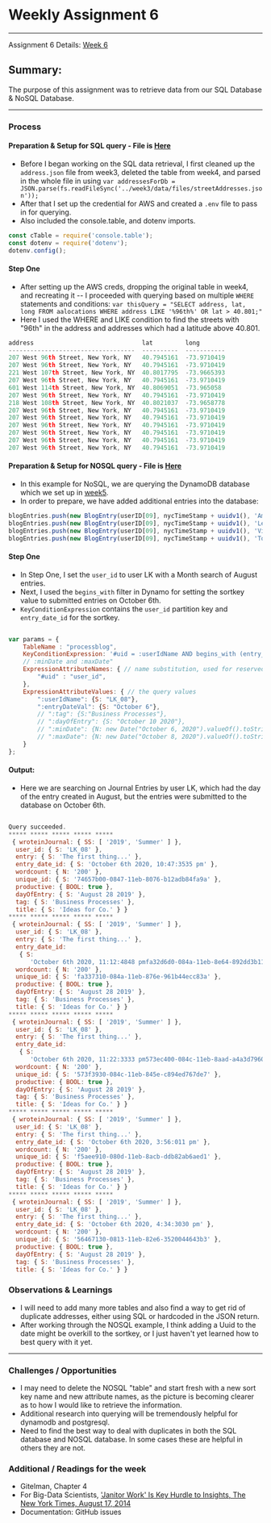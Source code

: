 # Weekly Assignment 6 
---

Assignment 6 Details: [Week 6](https://github.com/leeallennyc/data-structures-fall-2020/blob/master/week6/week6_assignment.md) 

## Summary:
The purpose of this assignment was to retrieve data from our SQL Database & NoSQL Database.

--- 

### Process

#### Preparation & Setup for SQL query - File is [Here](https://github.com/leeallennyc/data-structures-fall-2020/blob/master/week6/wa06_SQL.js)
* Before I began working on the SQL data retrieval, I first cleaned up the `address.json` file from week3, deleted the table from week4, and parsed in the whole file in using `var addressesForDb = JSON.parse(fs.readFileSync('../week3/data/files/streetAddresses.json'));`
* After that I set up the credential for AWS and created a `.env` file to pass in for querying.
* Also included the console.table, and dotenv imports. 
```js
const cTable = require('console.table');
const dotenv = require('dotenv');
dotenv.config();
```
#### Step One
* After setting up the AWS creds, dropping the original table in week4, and recreating it -- I proceeded with querying based on multiple `WHERE` statements and conditions:
`var thisQuery = "SELECT address, lat, long FROM aalocations WHERE address LIKE '%96th%' OR lat > 40.801;"`
* Here I used the WHERE and LIKE condition to find the streets with "96th" in the address and addresses which had a latitude above 40.801.

```js
address                              lat         long       
-----------------------------------  ----------  -----------
207 West 96th Street, New York, NY   40.7945161  -73.9710419
207 West 96th Street, New York, NY   40.7945161  -73.9710419
221 West 107th Street, New York, NY  40.8017795  -73.9665393
207 West 96th Street, New York, NY   40.7945161  -73.9710419
601 West 114th Street, New York, NY  40.8069051  -73.965058 
207 West 96th Street, New York, NY   40.7945161  -73.9710419
218 West 108th Street, New York, NY  40.8021037  -73.9658778
207 West 96th Street, New York, NY   40.7945161  -73.9710419
207 West 96th Street, New York, NY   40.7945161  -73.9710419
207 West 96th Street, New York, NY   40.7945161  -73.9710419
207 West 96th Street, New York, NY   40.7945161  -73.9710419
207 West 96th Street, New York, NY   40.7945161  -73.9710419
207 West 96th Street, New York, NY   40.7945161  -73.9710419
```

#### Preparation & Setup for NOSQL query -  File is [Here](https://github.com/leeallennyc/data-structures-fall-2020/blob/master/week6/wa06_NOSQL.js)
* In this example for NoSQL, we are querying the DynamoDB database which we set up in [week5](https://github.com/leeallennyc/data-structures-fall-2020/tree/master/week5).
* In order to prepare, we have added additional entries into the database:

```js
blogEntries.push(new BlogEntry(userID[09], nycTimeStamp + uuidv1(), 'Amsterdam Art Show.', 'Art Exhibitions', 'October 10 2020','GEM-Z Exhibition...', 300, uuidv1(), true, ["Spring", "2021"]));
blogEntries.push(new BlogEntry(userID[09], nycTimeStamp + uuidv1(), 'Lenses', 'Business Processes', 'October 8 2020','Putting Mineral Glasses Lenses...', 340, uuidv1(), true, ["Winter", "2020"]));
blogEntries.push(new BlogEntry(userID[09], nycTimeStamp + uuidv1(), 'Vision Series', 'Self-Development', 'October 5 2020', 'Wrapping up the Vision Series', 500, uuidv1(), true, ["Winter", "2020"]));
blogEntries.push(new BlogEntry(userID[09], nycTimeStamp + uuidv1(), 'Tomoe River FP','Product Development', 'October 11 2020', 'Dear Ms.Chensa, ...', 500, uuidv1(), true, ["Spring", "2021"]));
```

#### Step One
* In Step One, I set the `user_id` to user LK with a Month search of August entries.
* Next, I used the `begins_with` filter in Dynamo for setting the sortkey value to submitted entries on October 6th.
* `KeyConditionExpression` contains the `user_id` partition key and `entry_date_id` for the sortkey. 

```js

var params = {
    TableName : "processblog",
    KeyConditionExpression: '#uid = :userIdName AND begins_with (entry_date_id, :entryDateVal)',
    // :minDate and :maxDate"
    ExpressionAttributeNames: { // name substitution, used for reserved words in DynamoDB
        "#uid" : "user_id",
    },
    ExpressionAttributeValues: { // the query values
        ":userIdName": {S: "LK_08"},
        ":entryDateVal": {S: "October 6"},
        // ":tag": {S:"Business Processes"},
        // ":dayOfEntry": {S: "October 10 2020"},
        // ":minDate": {N: new Date("October 6, 2020").valueOf().toString()},
        // ":maxDate": {N: new Date("October 8, 2020").valueOf().toString()}
    }
};

```

#### Output: 

* Here we are searching on Journal Entries by user LK, which had the day of the entry created in August, but the entries were submitted to the database on October 6th.
 
```js

Query succeeded.
***** ***** ***** ***** ***** 
 { wroteinJournal: { SS: [ '2019', 'Summer' ] },
  user_id: { S: 'LK_08' },
  entry: { S: 'The first thing...' },
  entry_date_id: { S: 'October 6th 2020, 10:47:3535 pm' },
  wordcount: { N: '200' },
  unique_id: { S: '74657b00-0847-11eb-8076-b12adb84fa9a' },
  productive: { BOOL: true },
  dayOfEntry: { S: 'August 28 2019' },
  tag: { S: 'Business Processes' },
  title: { S: 'Ideas for Co.' } }
***** ***** ***** ***** ***** 
 { wroteinJournal: { SS: [ '2019', 'Summer' ] },
  user_id: { S: 'LK_08' },
  entry: { S: 'The first thing...' },
  entry_date_id:
   { S:
      'October 6th 2020, 11:12:4848 pmfa32d6d0-084a-11eb-8e64-892dd3b11d02' },
  wordcount: { N: '200' },
  unique_id: { S: 'fa337310-084a-11eb-876e-961b44ecc83a' },
  productive: { BOOL: true },
  dayOfEntry: { S: 'August 28 2019' },
  tag: { S: 'Business Processes' },
  title: { S: 'Ideas for Co.' } }
***** ***** ***** ***** ***** 
 { wroteinJournal: { SS: [ '2019', 'Summer' ] },
  user_id: { S: 'LK_08' },
  entry: { S: 'The first thing...' },
  entry_date_id:
   { S:
      'October 6th 2020, 11:22:3333 pm573ec400-084c-11eb-8aad-a4a3d79603e8' },
  wordcount: { N: '200' },
  unique_id: { S: '573f3930-084c-11eb-845e-c894ed767de7' },
  productive: { BOOL: true },
  dayOfEntry: { S: 'August 28 2019' },
  tag: { S: 'Business Processes' },
  title: { S: 'Ideas for Co.' } }
***** ***** ***** ***** ***** 
 { wroteinJournal: { SS: [ '2019', 'Summer' ] },
  user_id: { S: 'LK_08' },
  entry: { S: 'The first thing...' },
  entry_date_id: { S: 'October 6th 2020, 3:56:011 pm' },
  wordcount: { N: '200' },
  unique_id: { S: 'f5aee910-080d-11eb-8acb-ddb82ab6aed1' },
  productive: { BOOL: true },
  dayOfEntry: { S: 'August 28 2019' },
  tag: { S: 'Business Processes' },
  title: { S: 'Ideas for Co.' } }
***** ***** ***** ***** ***** 
 { wroteinJournal: { SS: [ '2019', 'Summer' ] },
  user_id: { S: 'LK_08' },
  entry: { S: 'The first thing...' },
  entry_date_id: { S: 'October 6th 2020, 4:34:3030 pm' },
  wordcount: { N: '200' },
  unique_id: { S: '56467130-0813-11eb-82e6-3520044643b3' },
  productive: { BOOL: true },
  dayOfEntry: { S: 'August 28 2019' },
  tag: { S: 'Business Processes' },
  title: { S: 'Ideas for Co.' } }

```

### Observations & Learnings
* I will need to add many more tables and also find a way to get rid of duplicate addresses, either using SQL or hardcoded in the JSON return.
* After working through the NOSQL example, I think adding a Uuid to the date might be overkill to the sortkey, or I just haven't yet learned how to best query with it yet. 

---
### Challenges / Opportunities
* I may need to delete the NOSQL "table" and start fresh with a new sort key name and new attribute names, as the picture is becoming clearer as to how I would like to retrieve the information.
* Additional research into querying will be tremendously helpful for dynamodb and postgresql.
* Need to find the best way to deal with duplicates in both the SQL database and NOSQL database. In some cases these are helpful in others they are not. 

### Additional / Readings for the week
* Gitelman, Chapter 4
* For Big-Data Scientists, ['Janitor Work' Is Key Hurdle to Insights, The New York Times, August 17, 2014](https://www.nytimes.com/2014/08/18/technology/for-big-data-scientists-hurdle-to-insights-is-janitor-work.html?smid=pl-share)
* Documentation: GitHub issues
